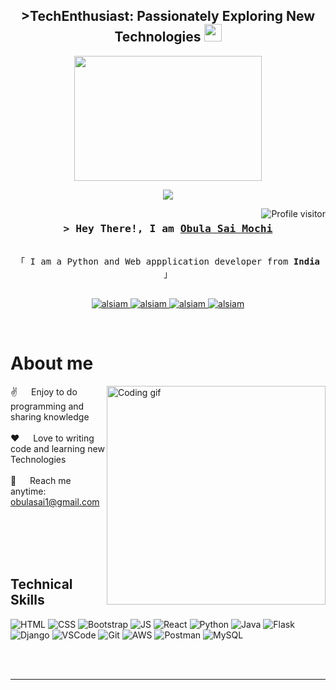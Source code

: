 
<meta name="google-site-verification" content="7t3w1nUJBpvC2gwn-vyqE3MRLePXi4PGVesIwMhiT40" />



<h2 align="center">
>TechEnthusiast: Passionately Exploring New Technologies  <img src="https://media.giphy.com/media/hvRJCLFzcasrR4ia7z/giphy.gif" width="28">
</h2>


<!-- <div id="header" align="center">
  <img src="https://media.giphy.com/media/M9gbBd9nbDrOTu1Mqx/giphy.gif" width="100"/>
 
</div>
-->
<div id="header" align="center">
   <img src="https://media.giphy.com/media/qgQUggAC3Pfv687qPC/giphy.gif" width="300" height="200"/>
<!--     <img src="https://media.giphy.com/media/2QpnSwLwr9fkDtiN4m/giphy.gif" width="100"/> -->
</div>




<p align="center">
  <a href="https://github.com/gokulakishorereddypuli"><img src="https://readme-typing-svg.herokuapp.com/?lines=Self%20Taught%20Programmer;Java%20Developer;2.5%2B%20years%20of%20coding%20experience;Always%20learning%20new%20things&center=true&width=380&height=45"></a>
</p>

 
<a href="https://komarev.com/ghpvc/?username=gokulakishorereddypuli">
  <img align="right" src="https://komarev.com/ghpvc/?username=gokulakishorereddypuli&label=Visitors&color=0e75b6&style=flat" alt="Profile visitor" />
</a>

<!-- viewers-->
<img src="https://komarev.com/ghpvc/?username=gokulakishorereddypuli&style=flat-square&color=blue" alt=""/>

<!-- walk time
[![wakatime](https://wakatime.com/badge/user/eebb3dd8-d9b2-40de-9b88-6fd6cac99dbc.svg)](https://wakatime.com/@eebb3dd8-d9b2-40de-9b88-6fd6cac99dbc) -->

<!-- Intro  -->
<h3 align="center">
        <samp>&gt; Hey There!, I am
                <b><a target="_blank" href="https://www.linkedin.com/in/obula-sai-m-27a731245/">Obula Sai Mochi</a></b>
        </samp>
</h3>


<p align="center"> 
  <samp>
    <br>
    「 I am a Python and Web appplication developer from <b>India</b> 」
    <br>
    <br>
  </samp>
</p>

<p align="center">
<!--<p align="center">
 <a href="https://alsiam.com" target="blank">
  <img src="https://img.shields.io/badge/Website-DC143C?style=for-the-badge&logo=medium&logoColor=white" alt="alsiam" />
 </a>
 <a href="https://linkedin.com/in/saifalsiam" target="_blank">
 </a>-->
 <a href="obulasai1@gmail.com" target="_blank">
 <a href="https://dev.to/puligokulakishorereddy" target="_blank">
  <img src="https://img.shields.io/badge/Gmail-D14836?style=for-the-badge&logo=gmail&logoColor=white" alt="alsiam" />
 </a>
 <a href="https://www.linkedin.com/in/obula-sai-m-27a731245/" target="_blank">
  <img src="https://img.shields.io/badge/LinkedIn-0077B5?style=for-the-badge&logo=linkedin&logoColor=white" alt="alsiam"/>
 </a>
<!--  <a href="https://twitter.com/alsiam_dev" target="_blank">
 <a href="https://twitter.com/p_gokulakishore" target="_blank">
  <img src="https://img.shields.io/badge/Twitter-1DA1F2?style=for-the-badge&logo=twitter&logoColor=white" />
 </a> -->
 <a href="https://instagram.com/alsiam.dev" target="_blank">
 <a href="https://www.instagram.com/myself__sai_/" target="_blank">
  <img src="https://img.shields.io/badge/Instagram-fe4164?style=for-the-badge&logo=instagram&logoColor=white" alt="alsiam" />
 </a> 
 <a href="https://leetcode.com/obula_sai/" target="_blank">
  <img src="https://img.shields.io/badge/-LeetCode-FFA116?style=for-the-badge&logo=LeetCode&logoColor=black" alt="alsiam"  />
  </a> 
</p>
<br />

<!-- About Section -->
 # About me
 
<p>
 <img align="right" width="350" src="/assets/programmer.gif" alt="Coding gif" />
  
 ✌️ &emsp; Enjoy to do programming and sharing knowledge <br/><br/>
 ❤️ &emsp; Love to writing code and learning new Technologies<br/><br/>
 📧 &emsp; Reach me anytime: obulasai1@gmail.com<br/><br/>
</p>
<br/>
<br/>
<br/>

## Technical Skills
![HTML](https://img.shields.io/badge/HTML-239120?style=for-the-badge&logo=html5&logoColor=white)
![CSS](https://img.shields.io/badge/CSS-239120?&style=for-the-badge&logo=css3&logoColor=white)
![Bootstrap](https://img.shields.io/badge/Bootstrap-563D7C?style=for-the-badge&logo=bootstrap&logoColor=white)
![JS](https://img.shields.io/badge/JavaScript-323330?style=for-the-badge&logo=javascript&logoColor=F7DF1E)
![React](https://img.shields.io/badge/React-20232A?style=for-the-badge&logo=react&logoColor=61DAFB)
![Python](https://img.shields.io/badge/python-3670A0?style=for-the-badge&logo=python&logoColor=ffdd54)
![Java](https://img.shields.io/badge/java-%23ED8B00.svg?style=for-the-badge&logo=openjdk&logoColor=white)
![Flask](https://img.shields.io/badge/Flask-000000?style=for-the-badge&logo=flask&logoColor=white)
![Django](https://img.shields.io/badge/Django-092E20?style=for-the-badge&logo=django&logoColor=white)
![VSCode](https://img.shields.io/badge/Visual_Studio-0078d7?style=for-the-badge&logo=visual%20studio&logoColor=white)
![Git](https://img.shields.io/badge/GIT-E44C30?style=for-the-badge&logo=git&logoColor=white)
![AWS](https://img.shields.io/badge/Amazon_AWS-232F3E?style=for-the-badge&logo=amazon-aws&logoColor=white)
![Postman](https://img.shields.io/badge/Postman-FF6C37?style=for-the-badge&logo=postman&logoColor=white)
![MySQL](https://img.shields.io/badge/mysql-%2300f.svg?style=for-the-badge&logo=mysql&logoColor=white)

<!--

![Javascript](https://img.shields.io/badge/Javascript-F0DB4F?style=for-the-badge&labelColor=black&logo=javascript&logoColor=F0DB4F)
![React](https://img.shields.io/badge/-React-61DBFB?style=for-the-badge&labelColor=black&logo=react&logoColor=61DBFB)
![React Native](https://img.shields.io/badge/React_Native-20232A?style=for-the-badge&logo=react&logoColor=61DAFB)
![Next.js](https://img.shields.io/badge/next.js-000000?style=for-the-badge&logo=nextdotjs&logoColor=white)
![Nodejs](https://img.shields.io/badge/Nodejs-3C873A?style=for-the-badge&labelColor=black&logo=node.js&logoColor=3C873A)
![Express.js](https://img.shields.io/badge/Express.js-000000?style=for-the-badge&logo=express&logoColor=white)
![MongoDB](https://img.shields.io/badge/MongoDB-4EA94B?style=for-the-badge&logo=mongodb&logoColor=white)

![HTML](https://img.shields.io/badge/HTML5-E34F26?style=for-the-badge&logo=html5&logoColor=white)
![CSS3](https://img.shields.io/badge/CSS3-1572B6?style=for-the-badge&logo=css3&logoColor=white)
![SASS Badge](https://img.shields.io/badge/Sass-CC6699?style=for-the-badge&logo=sass&logoColor=white)
![Ant-Design](https://img.shields.io/badge/AntDesign-0170FE?style=for-the-badge&logo=antdesign&logoColor=white)
![Tailwind](https://img.shields.io/badge/Tailwind_CSS-092749?style=for-the-badge&logo=tailwindcss&logoColor=06B6D4&labelColor=000000)
![Bootstrap](https://img.shields.io/badge/Bootstrap-563D7C?style=for-the-badge&logo=bootstrap&logoColor=white)
![Strapi](https://img.shields.io/badge/strapi-2E7EEA?style=for-the-badge&logo=strapi&logoColor=white)
![Markdown](https://img.shields.io/badge/Markdown-000000?style=for-the-badge&logo=markdown&logoColor=white)
![Redux](https://img.shields.io/badge/Redux-593D88?style=for-the-badge&logo=redux&logoColor=white)
![React Query](https://img.shields.io/badge/-React_Query-FF4154?style=for-the-badge&logo=react%20query&logoColor=white)

-->
<br/>



<br/>
<hr/>
<br/>











<!--
![](https://github-readme-activity-graph.cyclic.app/graph?username=gokulakishorereddypuli&custom_title=Al%20Siam's%20GitHub%20Activity%20Graph&bg_color=0D1117&color=7F3FBF&line=7F3FBF&point=7F3FBF&area_color=FFFFFF&title_color=FFFFFF&area=true) -->
